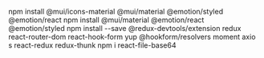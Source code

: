 npm install @mui/icons-material @mui/material @emotion/styled @emotion/react
npm install @mui/material @emotion/react @emotion/styled
npm install --save @redux-devtools/extension
 redux react-router-dom react-hook-form yup @hookform/resolvers moment axio
s react-redux redux-thunk
npm i react-file-base64
